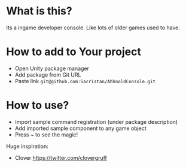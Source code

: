 # What is this?
Its a ingame developer console. Like lots of older games used to have.

# How to add to Your project
* Open Unity package manager
* Add package from Git URL
* Paste link `git@github.com:Sacristan/AhhnoldConsole.git`

# How to use?
* Import sample command registration (under package description)
* Add imported sample component to any game object
* Press ~ to see the magic!

Huge inspiration:
* Clover https://twitter.com/clovergruff